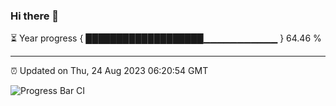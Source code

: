 ### Hi there 👋

⏳ Year progress { ███████████████████▁▁▁▁▁▁▁▁▁▁▁ } 64.46 %

---

⏰ Updated on Thu, 24 Aug 2023 06:20:54 GMT

![Progress Bar CI](https://github.com/ZhaoGui/ZhaoGui/workflows/Progress%20Bar%20CI/badge.svg)
